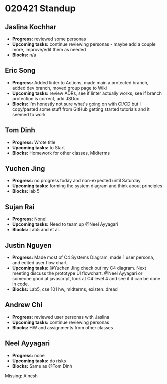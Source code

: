 # 020421 Standup

## Jaslina Kochhar
- **Progress:** reviewed some personas
- **Upcoming tasks:** continue reviewing personas - maybe add a couple more, improve/edit them as needed
- **Blocks:** n/a

## Eric Song
- **Progress:** Added linter to Actions, made main a protected branch, added dev branch, moved group page to Wiki
- **Upcoming tasks:** review ADRs, see if linter actually works, see if branch protection is correct, add JSDoc
- **Blocks:** I'm honestly not sure what's going on with CI/CD but I copy/pasted some stuff from GitHub getting started tutorials and it seemed to work

## Tom Dinh
- **Progress:** Wrote title
- **Upcoming tasks:** to Start
- **Blocks:** Homework for other classes, Midterms

## Yuchen Jing
- **Progress:** no progress today and non-expected until Saturday
- **Upcoming tasks:** forming the system diagram and think about principles
- **Blocks:** lab 5

## Sujan Rai
- **Progress:** None!
- **Upcoming tasks:** Need to team up @Neel Ayyagari
- **Blocks:** Lab5 and et al.

## Justin Nguyen
- **Progress:** Made most of C4 Systems Diagram, made 1 user persona, and edited user flow chart.
- **Upcoming tasks:** @Yuchen Jing check out my C4 diagram. Next meeting discuss the prototype UI flowchart.
@Neel Ayyagari or someone good at javascript, look at C4 level 4 and see if it can be done in code.
- **Blocks:** Lab5, cse 101 hw, midterms, existen. dread

## Andrew Chi
- **Progress:** reviewed user personas with Jaslina
- **Upcoming tasks:** continue reviewing personas
- **Blocks:** HW and assignments from other classes

## Neel Ayyagari
- **Progress:** none
- **Upcoming tasks:** do risks
- **Blocks:** Same as @Tom Dinh

Missing: Ainesh
